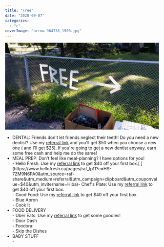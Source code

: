 ```yaml
---
title: "Free"
date: "2020-09-07"
categories: 
  - "c"
coverImage: "arrow-964733_1920.jpg"
---
```


![](images/arrow-964733_1920-1024x576.jpg)

- DENTAL: Friends don't let friends neglect their teeth! Do you need a new dentist? Use my [referral link](https://www.opencare.com/invite/ha316567/?utm_source=oneshot&utm_medium=email&utm_campaign=referral&utm_content=info_marketplace_opencare_text_20201218_referral_all_1834546_2524623_f4be4d3dc5ad446a861acb60d4ac7bad_octg_promoter) and you'll get $50 when you choose a new one ( and I'll get $25). If you're going to get a new dentist anyway, earn some free cash and help me do the same!
- MEAL PREP: Don't feel like meal-planning? I have options for you!  
    \- Hello Fresh: Use my [referral link](https://www.hellofresh.ca/pages/raf_lp11?c=HS-7ZM9N6PA0&utm_source=raf-share&utm_medium=referral&utm_campaign=clipboard&utm_couponvalue=$40&utm_invitername=Hiba) [](https://www.hellofresh.ca/pages/raf_lp11?c=HS-7ZM9N6PA0&utm_source=raf-share&utm_medium=referral&utm_campaign=clipboard&utm_couponvalue=$40&utm_invitername=Hiba)to get $40 off your first box.[  
    ](https://www.hellofresh.ca/pages/raf_lp11?c=HS-7ZM9N6PA0&utm_source=raf-share&utm_medium=referral&utm_campaign=clipboard&utm_couponvalue=$40&utm_invitername=Hiba)\- Chef's Plate: Use my [referral link](https://cook.chefsplate.com/plans?c=HS-LFVMLCH1B&plans_ab=true&utm_campaign=clipboard&utm_medium=referral&utm_source=raf-share-hpt) to get $40 off your first box.  
    \- Good Food: Use my [referral link](https://www.makegoodfood.ca/en/referred-by/l408487) to get $40 off your first box.  
    \- Blue Apron  
    \- Cook It
- FOOD DELIVERY  
    \- Uber Eats: Use my [referral link](https://ubereats.app.link/fv3j8FdUAcb) to get some goodies!  
    \- Door Dash  
    \- Foodora:  
    \- Skip the Dishes
- BABY STUFF  
    \-
